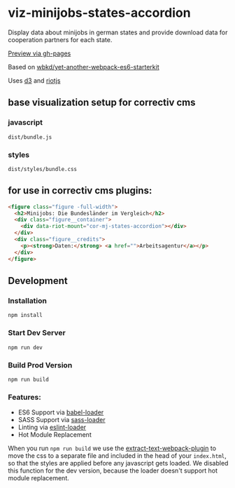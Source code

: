 # viz-minijobs-states-accordion

Display data about minijobs in german states and provide download data for cooperation partners for each state.

[Preview via gh-pages](https://correctiv.github.io/viz-minijobs-states-accordion/dist/)

Based on [wbkd/yet-another-webpack-es6-starterkit](https://github.com/wbkd/yet-another-webpack-es6-starterkit)

Uses [d3](https://d3js.org) and [riotjs](https://riotjs.com)

## base visualization setup for correctiv cms

### javascript

```
dist/bundle.js
```

### styles

```
dist/styles/bundle.css
```

## for use in correctiv cms plugins:

```html
<figure class="figure -full-width">
  <h2>Minijobs: Die Bundesländer im Vergleich</h2>
  <div class="figure__container">
    <div data-riot-mount="cor-mj-states-accordion"></div>
  </div>
  <div class="figure__credits">
    <p><strong>Daten:</strong> <a href="">Arbeitsagentur</a></p>
  </div>
</figure>
```

## Development

### Installation

```
npm install
```

### Start Dev Server

```
npm run dev
```

### Build Prod Version

```
npm run build
```

### Features:

* ES6 Support via [babel-loader](https://github.com/babel/babel-loader)
* SASS Support via [sass-loader](https://github.com/jtangelder/sass-loader)
* Linting via [eslint-loader](https://github.com/MoOx/eslint-loader)
* Hot Module Replacement

When you run `npm run build` we use the [extract-text-webpack-plugin](https://github.com/webpack/extract-text-webpack-plugin) to move the css to a separate file and included in the head of your `index.html`, so that the styles are applied before any javascript gets loaded. We disabled this function for the dev version, because the loader doesn't support hot module replacement.
